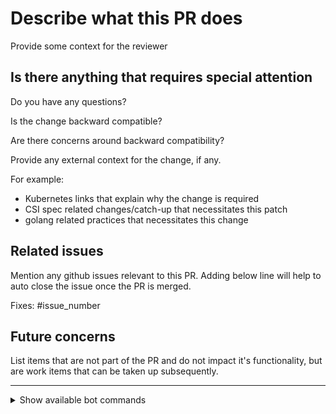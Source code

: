<!-- Please take a look at our [Contributing](https://github.com/ceph/ceph-csi/blob/master/docs/development-guide.md#Code-contribution-workflow)
documentation before submitting a Pull Request!
Thank you for contributing to ceph-csi! -->

# Describe what this PR does #

Provide some context for the reviewer

## Is there anything that requires special attention ##

Do you have any questions?

Is the change backward compatible?

Are there concerns around backward compatibility?

Provide any external context for the change, if any.

For example:

* Kubernetes links that explain why the change is required
* CSI spec related changes/catch-up that necessitates this patch
* golang related practices that necessitates this change

## Related issues ##

Mention any github issues relevant to this PR. Adding below line
will help to auto close the issue once the PR is merged.

Fixes: #issue_number

## Future concerns ##

List items that are not part of the PR and do not impact it's
functionality, but are work items that can be taken up subsequently.

---

<details>
<summary>Show available bot commands</summary>

These commands are normally not required, but in case of issues, leave any of
the following bot commands in an otherwise empty comment in this PR:

- `/retest ci/centos/<job-name>`: retest the `<job-name>` after unrelated
  failure (please report the failure too!)
- `/retest all`: run this in case the CentOS CI failed to start/report any test
  progress or results

</details>
